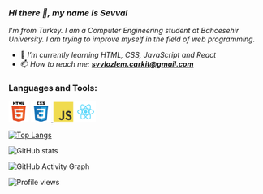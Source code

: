 ### *Hi there 👋, my name is Sevval*

*I'm from Turkey. I am a Computer Engineering student at Bahcesehir University. I am trying to improve myself in the field of web programming.*

- 🌱 *I’m currently learning HTML, CSS, JavaScript and React*
- 📫 *How to reach me: **svvlozlem.carkit@gmail.com***

<h3 align="left">Languages and Tools:</h3>
<p align="left">
<a href="https://www.w3.org/html/" target="_blank"> <img src="https://raw.githubusercontent.com/devicons/devicon/master/icons/html5/html5-original-wordmark.svg" alt="html5" width="40" height="40"/></a> 
<a href="https://www.w3schools.com/css/" target="_blank"> <img src="https://raw.githubusercontent.com/devicons/devicon/master/icons/css3/css3-original-wordmark.svg" alt="css3" width="40" height="40"/> 
<a href="https://developer.mozilla.org/en-US/docs/Web/JavaScript" target="_blank"><img src="https://raw.githubusercontent.com/devicons/devicon/master/icons/javascript/javascript-original.svg" alt="javascript" width="40" height="40"/></a>
<a href="https://reactjs.org/" target="_blank"><img width="40" height="40" src="https://raw.githubusercontent.com/github/explore/80688e429a7d4ef2fca1e82350fe8e3517d3494d/topics/react/react.png"></a>
  

[![Top Langs](https://github-readme-stats.vercel.app/api/top-langs/?username=svvlcrkt)](https://github.com/anuraghazra/github-readme-stats)

![GitHub stats](https://github-readme-stats.vercel.app/api?username=svvlcrkt&show_icons=true)  

![GitHub Activity Graph](https://activity-graph.herokuapp.com/graph?username=svvlcrkt)  

![Profile views](https://gpvc.arturio.dev/svvlcrkt) 




